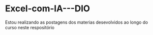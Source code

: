 # Excel-com-IA---DIO
Estou realizando as postagens dos materias desevolvidos ao longo do curso neste respositório
